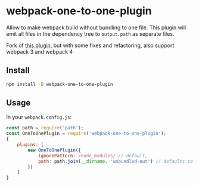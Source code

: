 # webpack-one-to-one-plugin
Allow to make webpack build without bundling to one file. This plugin will emit all files in the dependency tree to `output.path` as separate files.

Fork of [this plugin](https://github.com/DrewML/webpack-emit-all-plugin), but with some fixes and refactoring, also support webpack 3 and webpack 4

## Install
```sh
npm install -D webpack-one-to-one-plugin
```

## Usage
In your `webpack.config.js`:
```js
const path = require('path');
const OneToOnePlugin = require('webpack-one-to-one-plugin');
{
    plugins: [
        new OneToOnePlugin({
            ignorePattern: /node_modules/ // default,
            path: path.join(__dirname, 'unbundled-out') // defaults to `output.path`
        })
    ]
}
```
